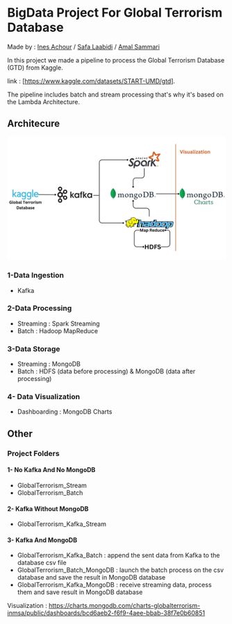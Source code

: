 # BigData Project For Global Terrorism Database

Made by : 
[Ines Achour](https://github.com/inesachour) /
[Safa Laabidi](https://github.com/safa-abidi) /
[Amal Sammari](https://github.com/Amal1999)



In this project we made a pipeline to process the Global Terrorism Database (GTD) from Kaggle.

link : [https://www.kaggle.com/datasets/START-UMD/gtd].

The pipeline includes batch and stream processing that's why it's based on the Lambda Architecture.

## Architecure

![Architecture](images/architecture3.jpg "Architecture")


### 1-Data Ingestion
 - Kafka
 
### 2-Data Processing 
 - Streaming : Spark Streaming
 - Batch : Hadoop MapReduce
 
 
### 3-Data Storage
 - Streaming : MongoDB
 - Batch : HDFS (data before processing) & MongoDB (data after processing)

### 4- Data Visualization
 - Dashboarding : MongoDB Charts


## Other

### Project Folders

#### 1- No Kafka And No MongoDB
 - GlobalTerrorism_Stream
 - GlobalTerrorism_Batch
 
#### 2- Kafka Without MongoDB
 - GlobalTerrorism_Kafka_Stream

#### 3- Kafka And MongoDB
 - GlobalTerrorism_Kafka_Batch : append the sent data from Kafka to the database csv file
 - GlobalTerrorism_Batch_MongoDB : launch the batch process on the csv database and save the result in MongoDB database
 - GlobalTerrorism_Kafka_MongoDB : receive streaming data, process them and save result in MongoDB database

Visualization : https://charts.mongodb.com/charts-globalterrorism-inmsa/public/dashboards/bcd6aeb2-f6f9-4aee-bbab-38f7e0b60851
